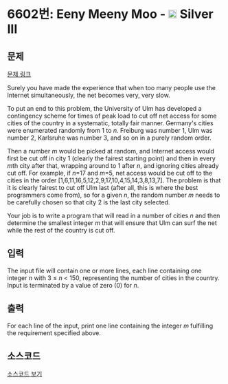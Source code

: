 # 6602번: Eeny Meeny Moo - <img src="https://static.solved.ac/tier_small/8.svg" style="height:20px" /> Silver III

<!-- performance -->

<!-- 문제 제출 후 깃허브에 푸시를 했을 때 제출한 코드의 성능이 입력될 공간입니다.-->

<!-- end -->

## 문제

[문제 링크](https://boj.kr/6602)


<p>Surely you have made the experience that when too many people use the Internet simultaneously, the net becomes very, very slow.</p>

<p>To put an end to this problem, the University of Ulm has developed a contingency scheme for times of peak load to cut off net access for some cities of the country in a systematic, totally fair manner. Germany's cities were enumerated randomly from 1 to <em>n</em>. Freiburg was number 1, Ulm was number 2, Karlsruhe was number 3, and so on in a purely random order.</p>

<p>Then a number <em>m</em> would be picked at random, and Internet access would first be cut off in city 1 (clearly the fairest starting point) and then in every <em>m</em>th city after that, wrapping around to 1 after <em>n</em>, and ignoring cities already cut off. For example, if <em>n</em>=17 and <em>m</em>=5, net access would be cut off to the cities in the order [1,6,11,16,5,12,2,9,17,10,4,15,14,3,8,13,7]. The problem is that it is clearly fairest to cut off Ulm last (after all, this is where the best programmers come from), so for a given <em>n</em>, the random number <em>m</em> needs to be carefully chosen so that city 2 is the last city selected.</p>

<p>Your job is to write a program that will read in a number of cities <em>n</em> and then determine the smallest integer <em>m</em> that will ensure that Ulm can surf the net while the rest of the country is cut off.</p>



## 입력


<p>The input file will contain one or more lines, each line containing one integer&nbsp;<em>n</em>&nbsp;with 3 ≤&nbsp;<em>n</em>&nbsp;&lt; 150, representing the number of cities in the country. Input is terminated by a value of zero (0) for&nbsp;<em>n</em>.</p>



## 출력


<p>For each line of the input, print one line containing the integer <em>m</em> fulfilling the requirement specified above.</p>



## 소스코드

[소스코드 보기](Eeny%20Meeny%20Moo.cpp)